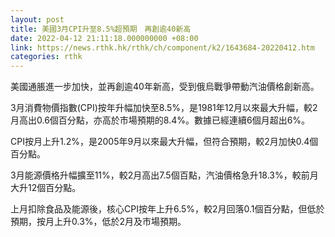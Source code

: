 ```yaml
---
layout: post
title: 美國3月CPI升至8.5%超預期　再創逾40新高
date: 2022-04-12 21:11:18.000000000 +08:00
link: https://news.rthk.hk/rthk/ch/component/k2/1643684-20220412.htm
categories: rthk
---
```


美國通脹進一步加快，並再創逾40年新高，受到俄烏戰爭帶動汽油價格創新高。

3月消費物價指數(CPI)按年升幅加快至8.5%，是1981年12月以來最大升幅，較2月高出0.6個百分點，亦高於市場預期的8.4%。數據已經連續6個月超出6%。

CPI按月上升1.2%，是2005年9月以來最大升幅，但符合預期，較2月加快0.4個百分點。

3月能源價格升幅擴至11%，較2月高出7.5個百點，汽油價格急升18.3%，較前月大升12個百分點。

上月扣除食品及能源後，核心CPI按年上升6.5%，較2月回落0.1個百分點，但低於預期，按月上升0.3%，低於2月及市場預期。
